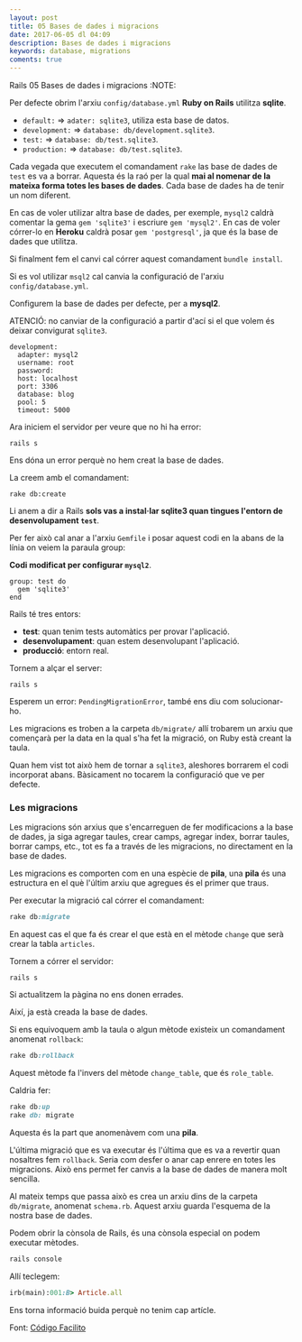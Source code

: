 ```yaml
---
layout: post
title: 05 Bases de dades i migracions
date: 2017-06-05 dl 04:09
description: Bases de dades i migracions
keywords: database, migrations
coments: true
---
```


Rails 05 Bases de dades i migracions 				       :NOTE:

Per defecte obrim l'arxiu `config/database.yml` **Ruby on Rails** utilitza **sqlite**.

- `default:` => `adater: sqlite3`, utiliza esta base de datos.
- `development:` => `database: db/development.sqlite3`.
- `test:` => `database: db/test.sqlite3`.
- `production:` => `database: db/test.sqlite3`.

Cada vegada que executem el comandament `rake` las base de dades de `test` es va a borrar. Aquesta és la raó per la qual **mai al nomenar de la mateixa forma totes les bases de dades**. Cada base de dades ha de tenir un nom diferent.

En cas de voler utilizar altra base de dades, per exemple, `mysql2` caldrà comentar la gema `gem 'sqlite3'` i escriure `gem 'mysql2'`. En cas de voler córrer-lo en **Heroku** caldrà posar `gem 'postgresql'`, ja que és la base de dades que utilitza.

Si finalment fem el canvi cal córrer aquest comandament `bundle install`.

Si es vol utilizar `msql2` cal canvia la configuració de l'arxiu  `config/database.yml`.

Configurem la base de dades per defecte, per a **mysql2**.

 ATENCIÓ: no canviar de la configuració a partir d'ací si el que volem és deixar convigurat `sqlite3`.

```
development:
  adapter: mysql2
  username: root
  password:
  host: localhost
  port: 3306
  database: blog
  pool: 5
  timeout: 5000
```

Ara iniciem el servidor per veure que no hi ha error:

```
rails s
```

Ens dóna un error perquè no hem creat la base de dades.

La creem amb el comandament:

```
rake db:create
```

Li anem a dir a Rails **sols vas a instal·lar sqlite3 quan tingues l'entorn de desenvolupament `test`**.

Per fer això cal anar a l'arxiu `Gemfile` i posar aquest codi en la abans de la línia on veiem la paraula group:

**Codi modificat per configurar `mysql2`**.

```
group: test do
  gem 'sqlite3'
end
```

Rails té tres entors:

- **test**: quan tenim tests automàtics per provar l'aplicació.
- **desenvolupament**: quan estem desenvolupant l'aplicació.
- **producció**: entorn real.

Tornem a alçar el server:

```
rails s
```

Esperem un error: `PendingMigrationError`, també ens diu com solucionar-ho.

Les migracions es troben a la carpeta `db/migrate/` allí trobarem un arxiu que començarà per la data en la qual s'ha fet la migració, on Ruby està creant la taula.

Quan hem vist tot això hem de tornar a `sqlite3`, aleshores borrarem el codi incorporat abans. Bàsicament no tocarem la configuració que ve per defecte.

### Les migracions

Les migracions són arxius que s'encarreguen de fer modificacions a la base de dades, ja siga agregar taules, crear camps, agregar index, borrar taules, borrar camps, etc., tot es fa a través de les migracions, no directament en la base de dades.

Les migracions es comporten com en una espècie de **pila**, una **pila** és una estructura en el què l'últim arxiu que agregues és el primer que traus.

Per executar la migració cal córrer el comandament:

```ruby
rake db:migrate
```

En aquest cas el que fa és crear el que està en el mètode `change` que serà crear la tabla `articles`.

Tornem a córrer el servidor:

```
rails s
```

Si actualitzem la pàgina no ens donen errades.

Així, ja està creada la base de dades.

Si ens equivoquem amb la taula o algun mètode existeix un comandament anomenat `rollback`:

```ruby
rake db:rollback
```

Aquest mètode fa l'invers del mètode `change_table`, que és `role_table`.

Caldria fer:

```ruby
rake db:up
rake db: migrate
```

Aquesta és la part que anomenàvem com una **pila**.

L'última migració que es va executar és l'última que es va a revertir quan nosaltres fem `rollback`. Seria com desfer o anar cap enrere en totes les migracions. Això ens permet fer canvis a la base de dades de manera molt sencilla.

Al mateix temps que passa això es crea un arxiu dins de la carpeta `db/migrate`, anomenat `schema.rb`. Aquest arxiu guarda l'esquema de la nostra base de dades.

Podem obrir la cònsola de Rails, és una cònsola especial on podem executar mètodes.

```ruby
rails console
```

Allí teclegem:

```ruby
irb(main):001:B> Article.all
```

Ens torna informació buida perquè no tenim cap artícle.

Font: [Código Facilito](http://codigofacilito.com/videos/bases_de_datos_y_migraciones_curso_ruby_on_rails_desde_cero)

